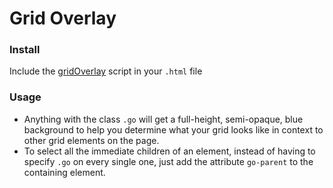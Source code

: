 # Grid Overlay

### Install
Include the [gridOverlay](https://github.com/corysimmons/grid-overlay/blob/master/gridOverlay.js) script in your `.html` file

### Usage
- Anything with the class `.go` will get a full-height, semi-opaque, blue background to help you determine what your grid looks like in context to other grid elements on the page.
- To select all the immediate children of an element, instead of having to specify `.go` on every single one, just add the attribute `go-parent` to the containing element.
